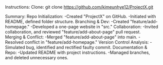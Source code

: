 Instructions:
Clone: git clone https://github.com/kimeunhye12/ProjectX.git

Summary:
Repo Initialization:
-Created "ProjectX" on GitHub.
-Initiated with README, defined folder structure.
Branching & Dev:
-Created "feature/add-homepage."
-Developed a one-page website in "src."
Collaboration:
-Invited collaboration, and reviewed "feature/add-about-page" pull request.
Merging & Conflict:
-Merged "feature/add-about-page" into main.
-Resolved conflict in "feature/add-homepage."
Version Control Analysis:
-Simulated bug, identified and rectified faulty commit.
Documentation & Repo:
-Updated README with project instructions.
-Managed branches, and deleted unnecessary ones.
